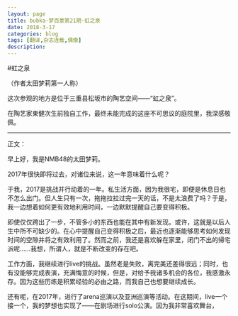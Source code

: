 ```yaml
---
layout: page
title: bubka·梦百景第21期·虹之泉
date: 2018-3-17
categories: blog
tags: [翻译,杂志连载,偶像]
description: 
---
```

#虹之泉

（作者太田梦莉第一人称）

这次参观的地方是位于三重县松坂市的陶艺空间——“虹之泉”。

在陶艺家東健次生前独自工作，最终未能完成的这座不可思议的庭院里，我深感敬佩。

- - - - --
正文：

早上好，我是NMB48的太田梦莉。

2017年很快即将过去，对诸位来说，这一年意味着什么呢？

于我，2017是挑战并行动着的一年。私生活方面，因为我很宅，即便是休息日也不怎么出门。但人生只有一次，拖拖拉拉过完一天的话，不是太浪费了吗？于是，我一边想着如何更有效地利用时间，一边默默提醒自己要变得积极。

即使仅仅跨出了一步，不管多小的东西也能在其中有新发现。或许，这就是以后人生中所不可缺少的。在心中提醒自己变得积极之后，最近也逐渐能够思考如何发现时间的空隙并将之有效利用了。然而之前，我还是喜欢躲在家里，闭门不出的帰宅派呢……我想，所谓人，就是不断改变的存在吧。

工作方面，我继续进行live的挑战。虽然老是失败，离完美还差得很远；同时，也有没能够完成表演，充满悔意的时候，但是，对给予我诸多机会的各位，我感激永存。因为这些历练是积累经验的必由之路，而我自己也想要继续成长。

还有呢，在2017年，进行了arena巡演以及亚洲巡演等活动。在这期间，live一个接一个，我的梦想也实现了——在剧场进行solo公演。因为我非常喜欢舞台，

